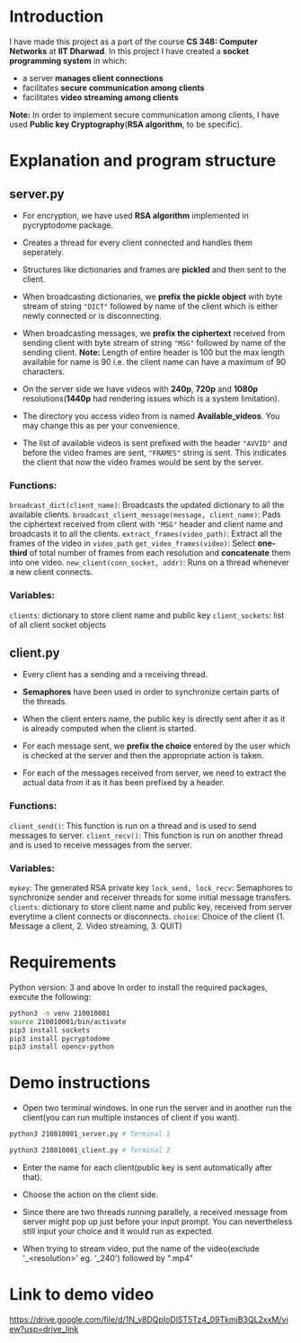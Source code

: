 # Introduction
I have made this project as a part of the course **CS 348: Computer Networks** at **IIT Dharwad**.
In this project I have created a **socket programming system** in which:
- a server **manages client connections**
- facilitates **secure communication among clients**
- facilitates **video streaming among clients**

**Note:** In order to implement secure communication among clients, I have used **Public key Cryptography**(**RSA algorithm**, to be specific).

# Explanation and program structure
## server.py
- For encryption, we have used **RSA algorithm** implemented in pycryptodome package.

- Creates a thread for every client connected and handles them seperately.

- Structures like dictionaries and frames are **pickled** and then sent to the client.

- When broadcasting dictionaries, we **prefix the pickle object** with byte stream of string `"DICT"` followed by 
name of the client which is either newly connected or is disconnecting.

- When broadcasting messages, we **prefix the ciphertext** received from sending client with byte stream of string `"MSG"` followed by name of the sending client.
**Note:** Length of entire header is 100 but the max length available for name is 90 i.e. the client name can have a maximum of 90 characters.

- On the server side we have videos with **240p**, **720p** and **1080p** resolutions(**1440p** had rendering issues which is a system limitation).

- The directory you access video from is named **Available_videos**. You may change this as per your convenience.

- The list of available videos is sent prefixed with the header `"AVVID"` and before the video frames are sent, `"FRAMES"` string is sent.
This indicates the client that now the video frames would be sent by the server.

### Functions:
`broadcast_dict(client_name)`: Broadcasts the updated dictionary to all the available clients.
`broadcast_client_message(message, client_name)`: Pads the ciphertext received from client with `"MSG"` header and client name and broadcasts it to all the clients.
`extract_frames(video_path)`: Extract all the frames of the video in `video_path`
`get_video_frames(video)`: Select **one-third** of total number of frames from each resolution and **concatenate** them into one video.
`new_client(conn_socket, addr)`: Runs on a thread whenever a new client connects.

### Variables:
`clients`: dictionary to store client name and public key
`client_sockets`: list of all client socket objects

## client.py
- Every client has a sending and a receiving thread.

- **Semaphores** have been used in order to synchronize certain parts of the threads.

- When the client enters name, the public key is directly sent after it as it is already computed when the client is started.

- For each message sent, we **prefix the choice** entered by the user which is checked at the server and then the appropriate action is taken.

- For each of the messages received from server, we need to extract the actual data from it as it has been prefixed by a header.

### Functions:
`client_send()`: This function is run on a thread and is used to send messages to server.
`client_recv()`: This function is run on another thread and is used to receive messages from the server.	

### Variables:
`mykey`: The generated RSA private key
`lock_send, lock_recv`: Semaphores to synchronize sender and receiver threads for some initial message transfers.
`clients`: dictionary to store client name and public key, received from server everytime a client connects or disconnects.
`choice`: Choice of the client (1. Message a client, 2. Video streaming, 3. QUIT)

# Requirements
Python version: 3 and above
In order to install the required packages, execute the following:
```bash
python3 -m venv 210010001
source 210010001/bin/activate
pip3 install sockets
pip3 install pycryptodome
pip3 install opencv-python
```

# Demo instructions
- Open two terminal windows. In one run the server and in another run the client(you can run multiple instances of client if you want).
```bash
python3 210010001_server.py # Terminal 1
```
```bash
python3 210010001_client.py # Terminal 2
```

- Enter the name for each client(public key is sent automatically after that).

- Choose the action on the client side.

- Since there are two threads running parallely, a received message from server might pop up just before your input prompt.
You can nevertheless still input your choice and it would run as expected.

- When trying to stream video, put the name of the video(exclude '_\<resolution\>' eg. '_240') followed by ".mp4"

# Link to demo video
https://drive.google.com/file/d/1N_v8DQpIoDlST5Tz4_09TkmjB3QL2xxM/view?usp=drive_link
